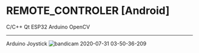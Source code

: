 # REMOTE_CONTROLER [Android]
C/C++ Qt ESP32 Arduino OpenCV


---
Arduino Joystick
![bandicam 2020-07-31 03-50-36-209](https://github.com/werasaimon/Robot-Remote_Control/blob/main/img/joystik.jpg)
